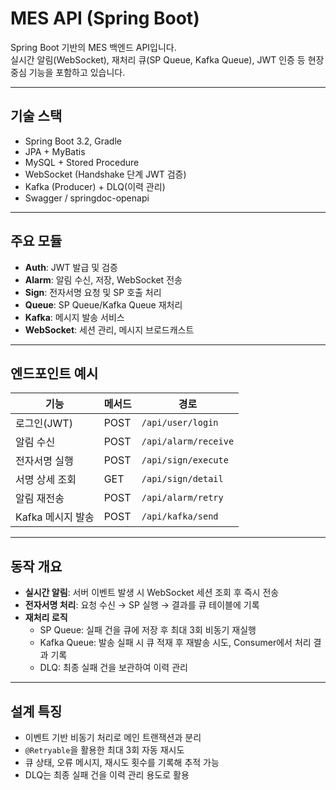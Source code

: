 # MES API (Spring Boot) 
  
Spring Boot 기반의 MES 백엔드 API입니다.    
실시간 알림(WebSocket), 재처리 큐(SP Queue, Kafka Queue), JWT 인증 등 현장 중심 기능을 포함하고 있습니다. 

---

## 기술 스택
- Spring Boot 3.2,  Gradle     
- JPA + MyBatis  
- MySQL + Stored Procedure   
- WebSocket (Handshake 단계 JWT 검증)  
- Kafka (Producer) + DLQ(이력  관리)  
- Swagger / springdoc-openapi

---

## 주요 모듈
- **Auth**: JWT 발급 및 검증
- **Alarm**: 알림 수신, 저장, WebSocket 전송
- **Sign**: 전자서명 요청 및 SP 호출 처리
- **Queue**: SP Queue/Kafka Queue 재처리
- **Kafka**: 메시지 발송 서비스
- **WebSocket**: 세션 관리, 메시지 브로드캐스트

---

## 엔드포인트 예시
| 기능 | 메서드 | 경로 |
|---|---|---|
| 로그인(JWT) | POST | `/api/user/login` |
| 알림 수신 | POST | `/api/alarm/receive` |
| 전자서명 실행 | POST | `/api/sign/execute` |
| 서명 상세 조회 | GET | `/api/sign/detail` |
| 알림 재전송 | POST | `/api/alarm/retry` |
| Kafka 메시지 발송 | POST | `/api/kafka/send` |


---

## 동작 개요
- **실시간 알림**: 서버 이벤트 발생 시 WebSocket 세션 조회 후 즉시 전송  
- **전자서명 처리**: 요청 수신 → SP 실행 → 결과를 큐 테이블에 기록  
- **재처리 로직**  
  - SP Queue: 실패 건을 큐에 저장 후 최대 3회 비동기 재실행  
  - Kafka Queue: 발송 실패 시 큐 적재 후 재발송 시도, Consumer에서 처리 결과 기록  
  - DLQ: 최종 실패 건을 보관하여 이력 관리

---

## 설계 특징
- 이벤트 기반 비동기 처리로 메인 트랜잭션과 분리  
- `@Retryable`을 활용한 최대 3회 자동 재시도  
- 큐 상태, 오류 메시지, 재시도 횟수를 기록해 추적 가능  
- DLQ는 최종 실패 건을 이력 관리 용도로 활용
